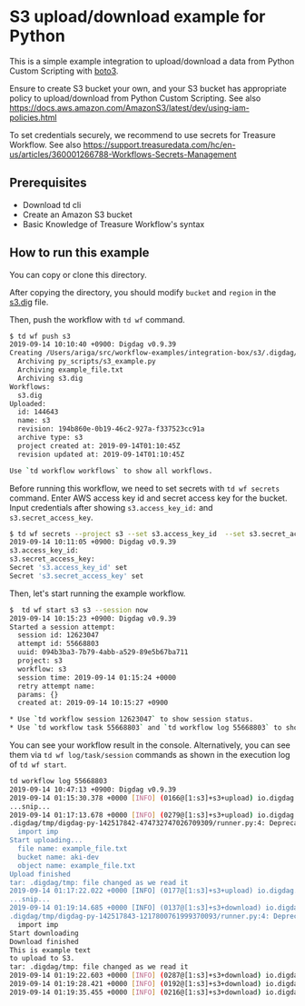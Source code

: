 # S3 upload/download example for Python

This is a simple example integration to upload/download a data from Python Custom Scripting with [boto3](https://boto3.amazonaws.com/v1/documentation/api/latest/index.html).

Ensure to create S3 bucket your own, and your S3 bucket has appropriate policy to upload/download from Python Custom Scripting. See also https://docs.aws.amazon.com/AmazonS3/latest/dev/using-iam-policies.html

To set credentials securely, we recommend to use secrets for Treasure Workflow. See also https://support.treasuredata.com/hc/en-us/articles/360001266788-Workflows-Secrets-Management

## Prerequisites

- Download td cli
- Create an Amazon S3 bucket
- Basic Knowledge of Treasure Workflow's syntax

## How to run this example

You can copy or clone this directory.

After copying the directory, you should modify `bucket` and `region` in the [s3.dig](s3.dig) file.

Then, push the workflow with `td wf` command.

```sh
$ td wf push s3
2019-09-14 10:10:40 +0900: Digdag v0.9.39
Creating /Users/ariga/src/workflow-examples/integration-box/s3/.digdag/tmp/archive-3664291240571650731.tar.gz...
  Archiving py_scripts/s3_example.py
  Archiving example_file.txt
  Archiving s3.dig
Workflows:
  s3.dig
Uploaded:
  id: 144643
  name: s3
  revision: 194b860e-0b19-46c2-927a-f337523cc91a
  archive type: s3
  project created at: 2019-09-14T01:10:45Z
  revision updated at: 2019-09-14T01:10:45Z

Use `td workflow workflows` to show all workflows.
```

Before running this workflow, we need to set secrets with `td wf secrets` command. Enter AWS access key id and secret access key for the bucket. Input credentials after showing `s3.access_key_id:` and `s3.secret_access_key`.

```sh
$ td wf secrets --project s3 --set s3.access_key_id  --set s3.secret_access_key
2019-09-14 10:11:05 +0900: Digdag v0.9.39
s3.access_key_id:
s3.secret_access_key:
Secret 's3.access_key_id' set
Secret 's3.secret_access_key' set
```

Then, let's start running the example workflow.

```sh
$  td wf start s3 s3 --session now
2019-09-14 10:15:23 +0900: Digdag v0.9.39
Started a session attempt:
  session id: 12623047
  attempt id: 55668803
  uuid: 094b3ba3-7b79-4abb-a529-89e5b67ba711
  project: s3
  workflow: s3
  session time: 2019-09-14 01:15:24 +0000
  retry attempt name:
  params: {}
  created at: 2019-09-14 10:15:27 +0900

* Use `td workflow session 12623047` to show session status.
* Use `td workflow task 55668803` and `td workflow log 55668803` to show task status and logs.
```

You can see your workflow result in the console. Alternatively, you can see them via `td wf log/task/session` commands as shown in the execution log of `td wf start`.

```sh
td workflow log 55668803
2019-09-14 10:47:13 +0900: Digdag v0.9.39
2019-09-14 01:15:30.378 +0000 [INFO] (0166@[1:s3]+s3+upload) io.digdag.core.agent.OperatorManager: py>: py_scripts.s3_example.upload_data
...snip...
2019-09-14 01:17:13.678 +0000 [INFO] (0279@[1:s3]+s3+upload) io.digdag.core.agent.OperatorManager: py>: py_scripts.s3_example.upload_data
.digdag/tmp/digdag-py-142517842-474732747026709309/runner.py:4: DeprecationWarning: the imp module is deprecated in favour of importlib; see the module's documentation for alternative uses
  import imp
Start uploading...
  file name: example_file.txt
  bucket name: aki-dev
  object name: example_file.txt
Upload finished
tar: .digdag/tmp: file changed as we read it
2019-09-14 01:17:22.022 +0000 [INFO] (0177@[1:s3]+s3+upload) io.digdag.core.agent.OperatorManager: py>: py_scripts.s3_example.upload_data
...snip...
2019-09-14 01:19:14.685 +0000 [INFO] (0137@[1:s3]+s3+download) io.digdag.core.agent.OperatorManager: py>: py_scripts.s3_example.download_data
.digdag/tmp/digdag-py-142517843-1217800761999370093/runner.py:4: DeprecationWarning: the imp module is deprecated in favour of importlib; see the module's documentation for alternative uses
  import imp
Start downloading
Download finished
This is example text
to upload to S3.
tar: .digdag/tmp: file changed as we read it
2019-09-14 01:19:22.603 +0000 [INFO] (0287@[1:s3]+s3+download) io.digdag.core.agent.OperatorManager: py>: py_scripts.s3_example.download_data
2019-09-14 01:19:28.421 +0000 [INFO] (0192@[1:s3]+s3+download) io.digdag.core.agent.OperatorManager: py>: py_scripts.s3_example.download_data
2019-09-14 01:19:35.455 +0000 [INFO] (0216@[1:s3]+s3+download) io.digdag.core.agent.OperatorManager: py>: py_scripts.s3_example.download_data
```

